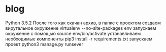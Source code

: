 # blog
Python 3.5.2
После того как скачан архив, в папке с проектом создаем вирутальное окружение
virtualenv --no-site-packages env
запускаем окружение с помощью
source env/bin/activate
устанавливаем необходимые компоненты 
pip3 install -r requirements.txt
запускаем проект
python3 manage.py runsever
